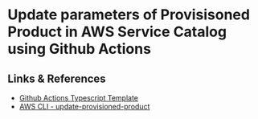 # Update parameters of Provisisoned Product in AWS Service Catalog using Github Actions

## Links & References

- [Github Actions Typescript Template](https://github.com/actions/typescript-action/tree/main)
- [AWS CLI - update-provisioned-product](https://awscli.amazonaws.com/v2/documentation/api/latest/reference/servicecatalog/update-provisioned-product.html)
